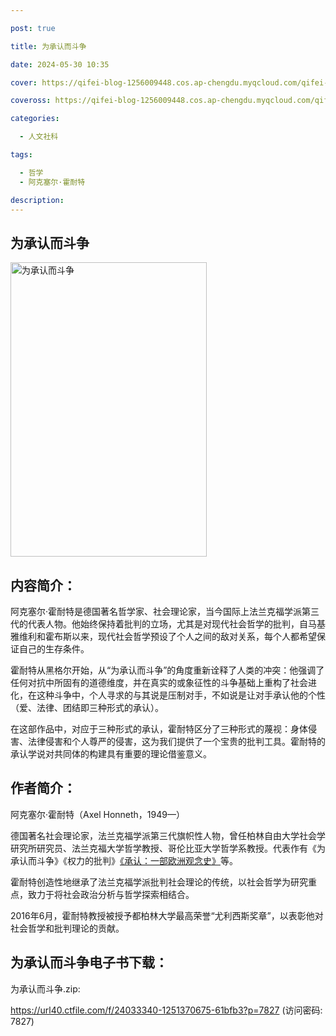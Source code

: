 ```yaml
---

post: true

title: 为承认而斗争

date: 2024-05-30 10:35

cover: https://qifei-blog-1256009448.cos.ap-chengdu.myqcloud.com/qifei-blog/s33838608.jpg

coveross: https://qifei-blog-1256009448.cos.ap-chengdu.myqcloud.com/qifei-blog/s33838608.jpg

categories:

  - 人文社科

tags:

  - 哲学
  - 阿克塞尔·霍耐特

description:
---
```


## 为承认而斗争

<img alt="为承认而斗争" class="aligncenter loading" data-was-processed="true" decoding="async" fetchpriority="high" height="471" src="https://qifei-blog-1256009448.cos.ap-chengdu.myqcloud.com/qifei-blog/s33838608.jpg" style="cursor: zoom-in;" width="314"/>

## 内容简介：

阿克塞尔·霍耐特是德国著名哲学家、社会理论家，当今国际上法兰克福学派第三代的代表人物。他始终保持着批判的立场，尤其是对现代社会哲学的批判，自马基雅维利和霍布斯以来，现代社会哲学预设了个人之间的敌对关系，每个人都希望保证自己的生存条件。

霍耐特从黑格尔开始，从“为承认而斗争”的角度重新诠释了人类的冲突：他强调了任何对抗中所固有的道德维度，并在真实的或象征性的斗争基础上重构了社会进化，在这种斗争中，个人寻求的与其说是压制对手，不如说是让对手承认他的个性（爱、法律、团结即三种形式的承认）。

在这部作品中，对应于三种形式的承认，霍耐特区分了三种形式的蔑视：身体侵害、法律侵害和个人尊严的侵害，这为我们提供了一个宝贵的批判工具。霍耐特的承认学说对共同体的构建具有重要的理论借鉴意义。

## 作者简介：

阿克塞尔·霍耐特（Axel Honneth，1949—）

德国著名社会理论家，法兰克福学派第三代旗帜性人物，曾任柏林自由大学社会学研究所研究员、法兰克福大学哲学教授、哥伦比亚大学哲学系教授。代表作有《为承认而斗争》《权力的批判》<a href="https://www.huibooks.com/12948.html">《承认：一部欧洲观念史》</a>等。

霍耐特创造性地继承了法兰克福学派批判社会理论的传统，以社会哲学为研究重点，致力于将社会政治分析与哲学探索相结合。

2016年6月，霍耐特教授被授予都柏林大学最高荣誉“尤利西斯奖章”，以表彰他对社会哲学和批判理论的贡献。

## 为承认而斗争电子书下载：

为承认而斗争.zip: 

https://url40.ctfile.com/f/24033340-1251370675-61bfb3?p=7827 (访问密码: 7827)
